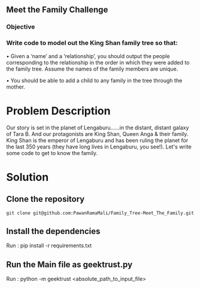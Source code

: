 ## Meet the Family Challenge


### Objective 

### Write code to model out the King Shan family tree so that:

• Given a ‘name’ and a ‘relationship’, you should output the people corresponding to the relationship in the order in
which they were added to the family tree. Assume the names of the family members are unique.

• You should be able to add a child to any family in the tree through the mother. 


# Problem Description
Our story is set in the planet of Lengaburu......in the distant, distant galaxy of Tara B. And our protagonists are King Shan, Queen Anga & their family. King Shan is the emperor of Lengaburu and has been ruling the planet for the last 350 years (they have long lives in Lengaburu, you see!). Let's write some code to get to know the family.

# Solution 

## Clone the repository 
```git
git clone git@github.com:PawanRamaMali/Family_Tree-Meet_The_Family.git

```

## Install the dependencies 
Run : pip install -r requirements.txt

## Run the Main file as geektrust.py 
Run : python -m geektrust <absolute_path_to_input_file>
